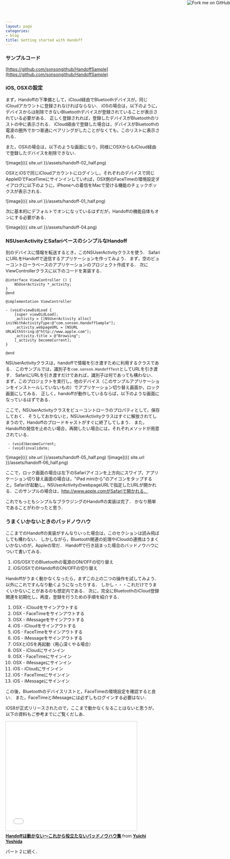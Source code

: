 ```yaml
---
layout: page
categories:
- blog
title: Getting started with Handoff
---
```


<a href="https://github.com/sonsongithub/HandoffSample"><img style="position: absolute; top: 0; right: 0; border: 0;" src="https://camo.githubusercontent.com/365986a132ccd6a44c23a9169022c0b5c890c387/68747470733a2f2f73332e616d617a6f6e6177732e636f6d2f6769746875622f726962626f6e732f666f726b6d655f72696768745f7265645f6161303030302e706e67" alt="Fork me on GitHub" data-canonical-src="https://s3.amazonaws.com/github/ribbons/forkme_right_red_aa0000.png"></a>

### サンプルコード

[https://github.com/sonsongithub/HandoffSample](https://github.com/sonsongithub/HandoffSample)

### iOS, OSXの設定

まず，Handoffの下準備として，iCloud経由でBluetoothデバイスが，同じiCloudアカウントに登録されなければならない．
iOSの場合は，以下のように，デバイスからは削除できないBluetoothデバイスが登録されていることが表示されている必要がある．
正しく登録されれば，登録したデバイスがBluetoothのリストの中に表示される．
iCloud経由で登録した場合は，デバイスがBluetoothの電波の圏外でかつ普通にペアリングがしたことがなくても，このリストに表示される．

また，OSXの場合は，以下のような画面になり，同様にOSXからもiCloud経由で登録したデバイスを削除できない．

![image]({{ site.url }}/assets/handoff-02_half.png)

OSXとiOSで同じiCloudアカウントにログインし，それぞれのデバイスで同じAppleIDでFaceTimeにサインインしていれば，OSX側のFaceTimeの環境設定ダイアログに以下のように，iPhoneへの着信をMacで受ける機能のチェックボックスが表示される．

![image]({{ site.url }}/assets/handoff-01_half.png)

次に基本的にデフォルトでオンになっているはずだが，Handoffの機能自体もオンにする必要がある．

![image]({{ site.url }}/assets/handoff-04.png)

### NSUserActivityとSafariベースのシンプルなHandoff

別のデバイスに情報を転送するとき，このNSUserActivityクラスを使う．
SafariにURLをHandoffで送信するアプリケーションを作ってみよう．
まず，空のビューコントローラベースのアプリケーションのプロジェクト作成する．
次にViewControllerクラスに以下のコードを実装する．

    @interface ViewController () {
        NSUserActivity *_activity;
    }
    @end

    @implementation ViewController
                
    - (void)viewDidLoad {
        [super viewDidLoad];
        _activity = [[NSUserActivity alloc] initWithActivityType:@"com.sonson.HandoffSample"];
        _activity.webpageURL = [NSURL URLWithString:@"http://www.apple.com"];
        _activity.title = @"Browsing";
        [_activity becomeCurrent];
    }

    @end

NSUserActivityクラスは，handoffで情報を引き渡すために利用するクラスである．
このサンプルでは，識別子を````com.sonson.HandoffTest````としてURLを引き渡す．
SafariにURLを引き渡すだけであれば，識別子は何であっても構わない．
まず，このプロジェクトを実行し，他のデバイス（このサンプルアプリケーションをインストールしていないもの）でアプリケーション切り替え画面か，ロック画面にしてみる．
正しく，handoffが動作しているならば，以下のような画面になっているはずである．

ここで，NSUserActivityクラスをビューコントローラのプロパティとして，保存しておく．
そうしておかないと，NSUserActivityクラスはすぐに解放されてしまうので，Handoffのブロードキャストがすぐに終了してしまう．
また，Handoffの発信を止めたい場合，再開したい場合には，それぞれメソッドが用意されている．

     - (void)becomeCurrent;
     - (void)invalidate;

![image]({{ site.url }}/assets/handoff-05_half.png) ![image]({{ site.url }}/assets/handoff-06_half.png)

ここで，ロック画面の場合は左下のSafariアイコンを上方向にスワイプ，アプリケーション切り替え画面の場合は，"iPad miniから"のアイコンをタップすると，Safariが起動し，NSUserActivityのwebpageURLで指定したURLが開かれる．このサンプルの場合は，http://www.apple.comがSafariで開かれる．

これでもっともシンプルなブラウジングのHandoffの実装は完了．
かなり簡単であることがわかったと思う．

### うまくいかないときのバッドノウハウ

ここまでのHandoffの実装がすんなりいった場合は，このセクションは読み飛ばしても構わない．
しかしながら，Bluetooth関連の処理やiCloudの連携はうまくいかないのが，Appleの常だ．
Handoffで行き詰まった場合のバッドノウハウについて書いてみる．

1. iOS/OSXでのBluetoothの電源のON/OFFの切り替え
2. iOS/OSXでのHandoffのON/OFFの切り替え

Handoffがうまく動かなくなったら，まずこの上の二つの操作を試してみよう．
以外にこれですんなり動くようになったりする．
しかし・・・これだけでうまくいかないことがあるのも想定内である．
次に，完全にBluetoothのiCloud登録関連を初期化し，再度，登録を行うための手順を紹介する．

1. OSX - iCloudをサインアウトする
2. OSX - FaceTimeをサインアウトする
3. OSX - iMessageをサインアウトする
4. iOS - iCloudをサインアウトする
5. iOS - FaceTimeをサインアウトする
6. iOS - iMessageをサインアウトする
7. OSXとiOSを再起動（用心深くやる場合）
8. OSX - iCloudにサインイン
9. OSX - FaceTimeにサインイン
9. OSX - iMessageにサインイン
8. iOS - iCloudにサインイン
9. iOS - FaceTimeにサインイン
9. iOS - iMessageにサインイン

この後，Bluetoothのデバイスリストと，FaceTimeの環境設定を確認すると良い．
また，FaceTimeとiMessageには必ずしもログインする必要はない．

iOS8が正式リリースされたので，ここまで動かなくなることはないと思うが，以下の資料もご参考までにご覧くだしあ．

<iframe src="//www.slideshare.net/slideshow/embed_code/39221286" width="427" height="356" frameborder="0" marginwidth="0" marginheight="0" scrolling="no" style="border:1px solid #CCC; border-width:1px; margin-bottom:5px; max-width: 100%;" allowfullscreen> </iframe> <div style="margin-bottom:5px"> <strong> <a href="https://www.slideshare.net/yoshidayuichi1/01-39221286" title="Handoffは動かない〜これから役立たないバッドノウハウ集" target="_blank">Handoffは動かない〜これから役立たないバッドノウハウ集</a> </strong> from <strong><a href="http://www.slideshare.net/yoshidayuichi1" target="_blank">Yuichi Yoshida</a></strong> </div>

パート２に続く．
